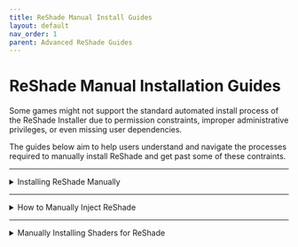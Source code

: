 ```yaml
---
title: ReShade Manual Install Guides
layout: default
nav_order: 1
parent: Advanced ReShade Guides
---
```


# ReShade Manual Installation Guides

Some games might not support the standard automated install process of the ReShade Installer due to permission constraints, improper administrative privileges, or even missing user dependencies.

The guides below aim to help users understand and navigate the processes required to manually install ReShade and get past some of these contraints.

---

<details markdown="block" class="details-tree">

<summary>Installing ReShade Manually</summary>

{: note }
When manually installing ReShade, you have to manually install shaders as well.

### Step 1: Identify Your Game's Architecture

1. Navigate to [PCGamingWiki](https://www.pcgamingwiki.com/wiki/Home).

2. Use the search bar to find your game.

   ![Search Bar](../images/reshade-manual-install-guides/pcgw_search.jpg)

3. Locate the API tab on your game's page, typically towards the end.

   ![API Tab](../images/reshade-manual-install-guides/pcgamingwiki_api.jpg)

---
 
### Step 2: Download the ReShade Installer

* Download the latest ReShade installer from the [official ReShade website](https://reshade.me).

---

### Step 3: Download and Install `7Zip`

1. Download and install the latest `.msi` version of `7Zip` from [7Zip's official website](https://www.7-zip.org/download.html).

   ![7Zip Download](../images/reshade-manual-install-guides/7zip_website_download.jpg)

   {: .note} 
   While WinRar can be an alternative, this guide focuses on using `7Zip`.

---
 
### Step 4: Extract ReShade Binary

1. Right-click on the ReShade Installer `ReShade_Setup_x.x.x.exe`, hover over `7Zip`, and select `Open Archive`.

   ![Open with 7Zip](../images/reshade-manual-install-guides/reshade_setup_open_with_7zip.jpg)

2. Choose the necessary DLL from the options:

    * `ReShade64.dll` for 64-Bit

    * `ReShade32.dll` for 32-Bit

         ![Extract DLL](../images/reshade-manual-install-guides/7zip_extract_reshade_binaries.jpg)

---
 
### Step 5: Rename the Binary

Right-click the `ReShadeXX.dll` you've extracted and choose `Rename`. Then, rename it according to your game's rendering API:

 * dxgi.dll - DirectX 10/11/12

 * d3d12.dll - DirectX 12

 * d3d11.dll - DirectX 11

 * d3d10.dll - DirectX 10

 * d3d9.dll - DirectX 9

 * opengl32.dll - OpenGL

   ![Rename DLL](../images/reshade-manual-install-guides/extacted_reshade_binary_rename.jpg)

---
 
### Step 6: Move the Renamed DLL

1. Position the renamed DLL into the root folder of your game, the same directory where the game's executable is located.

   ![Place in Game Folder](../images/reshade-manual-install-guides/place_reshade_binary_game_folder.jpg)

   * If unsure of your game's executable location, consult [our guide on identifying your game's executable](https://guides.martysmods.com/docs/special_other/finding_your_game_executable.html).

Upon completion, your game should launch with ReShade already integrated!

   ![Successful Installation](../images/reshade-manual-install-guides/ultrakill_reshade_installed.jpg)

</details>

------

<details markdown="block" class="details-tree">
<summary>How to Manually Inject ReShade</summary>

Certain games do not support automatic ReShade injection during runtime.<br>This is especially common for UWP (Microsoft Store) games, which often disallow automatic injection. 

Thankfully, Crosire has developed a tool for manual DLL injection into games.

{: note }
When manually injecting ReShade using Crosire's Inject Tool, you have to manually install shaders as well.

{: .warning} 
Crosire's Inject tool, being an external injector, is more likely to trigger anti-cheat systems. **Use with caution and at your own risk**.

---

## Step 1: Determine Your Game's Architecture

1. Go to [PCGamingWiki](https://www.pcgamingwiki.com/wiki/Home).

2. Enter your game's name in the search bar.

   ![Search Bar](../images/reshade-manual-install-guides/pcgw_search.jpg)

3. Proceed to the API section on your game's page (usually located towards the end).

   ![API Section](../images/reshade-manual-install-guides/pcgamingwiki_api.jpg)

---

### Step 2: Download the Right Injector

Choose the injector based on your game's architecture:

   * [64-bit Injector](https://reshade.me/downloads/inject64.exe)

   * [32-bit Injector](https://reshade.me/downloads/inject32.exe)

---

### Step 3: Download ReShade Installer

Acquire the latest ReShade Installer from the [ReShade website](https://www.reshade.me).

---

### Step 4: Get `7Zip`

1. Download and install the latest `.msi` version from [7Zip's official website](https://www.7-zip.org/download.html).

   ![7Zip Download](../images/reshade-manual-install-guides/7zip_website_download.jpg)

{: .note} 
`WinRar` can serve as an alternative, but this guide utilizes `7Zip`.

---

### Step 5: Extract ReShade Binary

1. Right-click the ReShade Installer `ReShade_Setup_x.x.x.exe`, hover over `7Zip`, and select `Open Archive`.

   ![Open with 7Zip](../images/reshade-manual-install-guides/reshade_setup_open_with_7zip.jpg)

2. Extract the desired DLL:

   * `ReShade64.dll` for 64-Bit

   * `ReShade32.dll` for 32-Bit

   ![Extract DLL](../images/reshade-manual-install-guides/7zip_extract_reshade_binaries.jpg)

{: .note}
The DLL architecture should match the injector you've previously downloaded.

---

### Step 6: Position the Files

Move both the `injectXX.exe` and `ReShadeXX.dll` files to your game directory.

   ![File Placement](../images/reshade-manual-install-guides/place_reshade_dll_and_inject_in_game_folder.jpg)

   * For assistance locating your game directory, see [our guide on finding your game's executable](https://guides.martysmods.com/docs/special_other/finding_your_game_executable.html).

---

### Step 7: Identify the Game Process Name

1. Launch the desired game.

2. Open Task Manager and right-click on your game under the processes tab, then select `Go to Details`.

   ![Go to Details](../images/reshade-manual-install-guides/task_manager_go_to_details.jpg)

3. The highlighted executable displays the game's process name.

   ![Executable Name](../images/reshade-manual-install-guides/task_manager_details_view_exe.jpg)

---

### Step 8: Inject ReShade

1. Close your game.

2. Navigate to your game's directory and open a command prompt by typing `CMD` into File Explorer's address bar.

   ![Open CMD](../images/reshade-manual-install-guides/cmd_in_file_explorer.jpg)

3. Input `inject[x32/x64].exe "name_of_the_process.exe"` and hit Enter.

   ![Inject Command](../images/reshade-manual-install-guides/type_inject_params.jpg)

4. Open your game.

If executed correctly, ReShade should be active once the game begins.

   ![Successful Injection](../images/reshade-manual-install-guides/ultrakill_reshade_installed.jpg)

</details>

---

<details markdown="block">
<summary>Manually Installing Shaders for ReShade</summary>

This guide will go over how to install ReShade shaders manually without having to run the ReShade Installer!

{: warning }
This guide assumes that you already have ReShade installed!

---

### Step 1: Create a reshade-shaders Folder

1. Navigate to your game directory.

   * If unsure of your game's executable location, consult [our guide on identifying your game's executable](https://guides.martysmods.com/docs/special_other/finding_your_game_executable.html).

2. Create a `reshade-shaders` folder in the same location as your ReShade binary and enter the `reshade-shaders` folder.

   ![Newly Created reshade-shaders Folder](../images/reshade-manual-install-guides/new_reshadeshader_folder.png)

3. Create two new folders within `reshade-shaders` called:

   * `Shaders`

   * `Textures`

   ![Newly Created Shader and Texture Folders](../images/reshade-manual-install-guides/new_shader_and_textures_folders.png)

### Step 2: Download the Shader Repository(s) Required

{: note }
This guide will be utilizing the iMMERSE repository on GitHub, however, you can utilize any shader repository for this guide. 

Skip this portion of the guide if you already have the shader repositories already downloaded.

1. Navigate to the GitHub repository of your choice.

   * Notice the green `<> Code` bottom above the files that are listed in the main directory of the shader repository.

2. Click the green `<> Code` button

   ![<> Code Button](../images/reshade-manual-install-guides/github_shader_repo_code_button_highlight.png)

   * Notice the dropdown that is now displayed, and the `Download ZIP` button that is within.

3. Click the `Download ZIP` button in the `<> Code` dropdown.

   ![Download Zip Button](../images/reshade-manual-install-guides/github_download_zip_button_highlight.png)

   * This will download an archive of the shader repository from that GitHub site.

### Step 3: Open the Shader Repository Archive and Move the Shader Files to the Proper Location

1. Open up the `reshade-shaders` folder that you created in Step 1.

2. Open up the shader repository that you have downloaded in Step 2.

3. Copy the `Shaders` and `Textures` folders from the shader repository archive, and place them into the `reshade-shaders` folder.

   ![Copying Shaders and Textures Folders](../images/reshade-manual-install-guides/c_and_paste_shaders_and_textures_folder.png)

   * If Windows is warning you of files already existing in that location with the names, simply click `Replace the files in the destination`.

      ![Merge or Replace Files Prompt](../images/reshade-manual-install-guides/windows_replace_prompt.png)

   * Remember that not every shader repository will have the same structured layout, you might have to dig deeper, collect the shader and texture files manually , or place the shaders and their textures manually within the `reshade-shaders\Shaders` and `reshade-shaders\Textures` folders.

### Step 4: Setting ReShade to Look in the Proper Location for Shader and Texture Folders.

1. Launch your game.

2. Open ReShade and navigate to the `Settings` tab.

3. Locate the `Effect Search Path` and `Texture Search Path` arguments

   * If you are starting with a fresh install of ReShade from a manual install, this area should be blank

   ![Shaders and Textures Search Paths Highlight](../images/reshade-manual-install-guides/effect_and_texture_search_paths.png)

4. Add the following paths to the arguments

   * `.\reshade-shaders\Shaders\**`- Goes in the arguments for `Effect Search Path`

   * `.\reshade-shaders\Textures\**`- Goes in the arguments for `Texture Search Path`

   ![Search Paths Example](../images/reshade-manual-install-guides/effect_and_textures_search_path_examples.png)

{: note }
If you do not have a free slot to add a search path for, you can click the `+` icon located directly under the search paths!

5. Switch to the `Home` tab of ReShade, and click the `Reload` button at the bottom.

   * Once done, you should see your shaders then pop in the techniques area of the ReShade `Home` tab. 

</details>